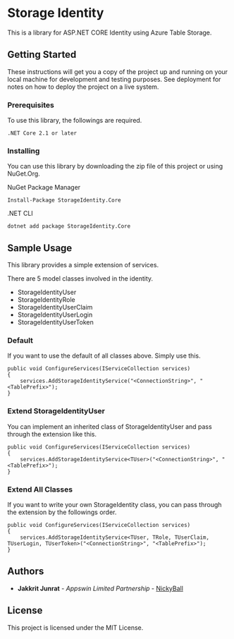 # Storage Identity

This is a library for ASP.NET CORE Identity using Azure Table Storage.

## Getting Started

These instructions will get you a copy of the project up and running on your local machine for development and testing purposes. See deployment for notes on how to deploy the project on a live system.

### Prerequisites

To use this library, the followings are required.

```
.NET Core 2.1 or later
```

### Installing

You can use this library by downloading the zip file of this project or using NuGet.Org.

NuGet Package Manager

```
Install-Package StorageIdentity.Core
```

.NET CLI

```
dotnet add package StorageIdentity.Core
```

## Sample Usage

This library provides a simple extension of services.

There are 5 model classes involved in the identity.

* StorageIdentityUser
* StorageIdentityRole
* StorageIdentityUserClaim
* StorageIdentityUserLogin
* StorageIdentityUserToken

### Default

If you want to use the default of all classes above. Simply use this.

```
public void ConfigureServices(IServiceCollection services)
{
    services.AddStorageIdentityService("<ConnectionString>", "<TablePrefix>");
}
```

### Extend StorageIdentityUser

You can implement an inherited class of StorageIdentityUser and pass through the extension like this.

```
public void ConfigureServices(IServiceCollection services)
{
    services.AddStorageIdentityService<TUser>("<ConnectionString>", "<TablePrefix>");
}
```

### Extend All Classes

If you want to write your own StorageIdentity class, you can pass through the extension by the followings order.

```
public void ConfigureServices(IServiceCollection services)
{
    services.AddStorageIdentityService<TUser, TRole, TUserClaim, TUserLogin, TUserToken>("<ConnectionString>", "<TablePrefix>");
}
```

## Authors

* **Jakkrit Junrat** - *Appswin Limited Partnership* - [NickyBall](https://github.com/NickyBall)

## License

This project is licensed under the MIT License.